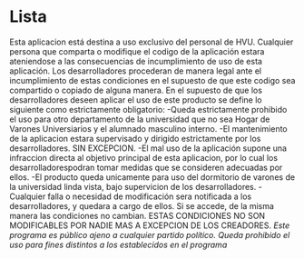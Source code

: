 # Lista
Esta aplicacion está destina a uso exclusivo  del personal de HVU. 
Cualquier persona que comparta o modifique el codigo de la aplicación estara ateniendose a las consecuencias de incumplimiento de uso de esta  aplicación.
Los desarrolladores procederan de manera legal ante el incumplimiento de estas condiciones en el supuesto de que este codigo sea compartido o copiado de alguna manera.
En el supuesto de que los desarrolladores deseen aplicar el uso de este producto se define lo siguiente como estrictamente obligatorio:
-Queda estrictamente prohibido el uso para otro departamento de la universidad que  no sea Hogar de Varones Universiarios y el alumnado masculino interno.
-El mantenimiento de la aplicacion estara supervisado y dirigido estrictamente por los desarrolladores. SIN EXCEPCION.
-El mal uso de la aplicación supone una infraccion directa al objetivo principal de esta aplicacion, por lo cual los desarrolladorespodran tomar medidas que se consideren adecuadas por ellos.
-El producto queda unicamente para uso del dormitorio de varones de la universidad linda vista, bajo supervicion de los desarrolladores.
-Cualquier falla o necesidad de modificación sera notificada a los desarrolladores, y quedara a cargo de ellos. Si se accede, de la misma manera las condiciones no cambian.
ESTAS CONDICIONES NO SON MODIFICABLES POR NADIE MAS A EXCEPCION DE LOS CREADORES.
*Este programa es público ajeno a cualquier partido político. Queda prohibido el uso para fines distintos a los establecidos en el programa*
